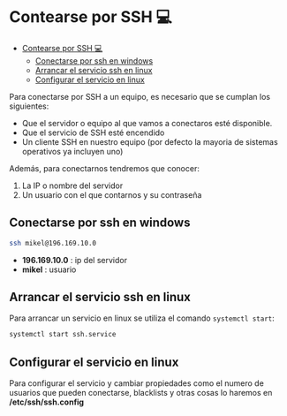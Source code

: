 # Contearse por SSH 💻

- [Contearse por SSH 💻](#contearse-por-ssh-)
  - [Conectarse por ssh en windows](#conectarse-por-ssh-en-windows)
  - [Arrancar el servicio ssh en linux](#arrancar-el-servicio-ssh-en-linux)
  - [Configurar el servicio en linux](#configurar-el-servicio-en-linux)


Para conectarse por SSH a un equipo, es necesario que se cumplan los siguientes:

- Que el servidor o equipo al que vamos a conectaros esté disponible.
- Que el servicio de SSH esté encendido
- Un cliente SSH en nuestro equipo (por defecto la mayoria de sistemas operativos ya incluyen uno)


Además, para conectarnos tendremos que conocer:
1. La IP o nombre del servidor
2. Un usuario con el que contarnos y su contraseña
   
## Conectarse por ssh en windows

```bash
ssh mikel@196.169.10.0
```
- **196.169.10.0** : ip del servidor
- **mikel** : usuario

## Arrancar el servicio ssh en linux

Para arrancar un servicio en linux se utiliza el comando `systemctl start`:

```bash
systemctl start ssh.service
```

## Configurar el servicio en linux

Para configurar el servicio y cambiar propiedades como el numero de usuarios que pueden conectarse, blacklists y otras cosas lo haremos en **/etc/ssh/ssh.config**